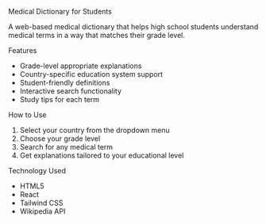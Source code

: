  Medical Dictionary for Students

A web-based medical dictionary that helps high school students understand medical terms in a way that matches their grade level.

 Features
- Grade-level appropriate explanations
- Country-specific education system support
- Student-friendly definitions
- Interactive search functionality
- Study tips for each term

 How to Use
1. Select your country from the dropdown menu
2. Choose your grade level
3. Search for any medical term
4. Get explanations tailored to your educational level

 Technology Used
- HTML5
- React
- Tailwind CSS
- Wikipedia API
